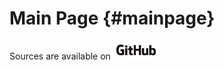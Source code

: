 Main Page {#mainpage}
=========

Sources are available on
<a href="https://github.com/francofusco/template-cmake-project">
  <img src="GitHub_Logo.png" alt="GitHub" style="height:30px;">
</a>
